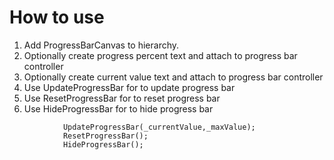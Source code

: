 # How to use
1) Add ProgressBarCanvas to hierarchy.
2) Optionally create progress percent text and attach to progress bar controller 
3) Optionally create current value text and attach to progress bar controller 
4) Use UpdateProgressBar for to update progress bar
5) Use ResetProgressBar for to reset progress bar
6) Use HideProgressBar for to hide progress bar

```		
            UpdateProgressBar(_currentValue,_maxValue);
            ResetProgressBar();
            HideProgressBar();
```
